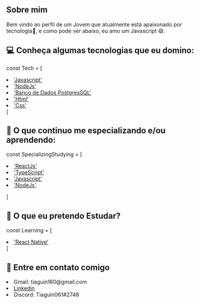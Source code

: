 ## Sobre mim

<p>
Bem vindo ao perfil de um Jovem que atualmente está apaixonado por tecnologia💜, e como pode ver abaixo, eu amo um Javascript 😄.
</p>

## 💻 Conheça algumas tecnologias que eu domino:
const Tech = [
    <li>
        <a href="https://developer.mozilla.org/pt-BR/docs/Web/JavaScript"> 'Javascript'</a> 
    </li>
    <li>
        <a href="https://nodejs.org/en/">'NodeJs'</a>
    </li>
     <li>
        <a href="#">'Banco de Dados PostgresSQL' </a>
    </li>
    <li>
        <a href="https://developer.mozilla.org/pt-BR/docs/Web/HTML"> 'Html' </a>
    </li>
    <li>
        <a href="https://developer.mozilla.org/pt-BR/docs/Web/CSS"> 'Css' </a>
    </li>
]

## 🚀 O que continuo me especializando e/ou aprendendo: 

const SpecializingStudying = [
    <li>
        <a href="https://pt-br.reactjs.org"> 'ReactJs' </a> 
    </li>
    <li>
        <a href="">'TypeScript' </a>
    </li>
    <li>
        <a href="https://developer.mozilla.org/pt-BR/docs/Web/JavaScript">'Javascript'</a>
    </li>
     <li>
        <a href="https://nodejs.org/en/">'NodeJs' </a>
    </li>

]

## 🚀 O que eu pretendo Estudar?
const Learning = [
     <li>
        <a href=""> 'React Native'</a> 
    </li>
]

## 📱 Entre em contato comigo
<li>
    <span> Gmail: tiaguin180@gmail.com</span> 
</li>
<li>
    <a href="https://www.linkedin.com/in/tiagogoncalves200428/">Linkedin</a>
</li>
 <li>
     <span>Discord: Tiaguin061#2748 </span>
</li>
